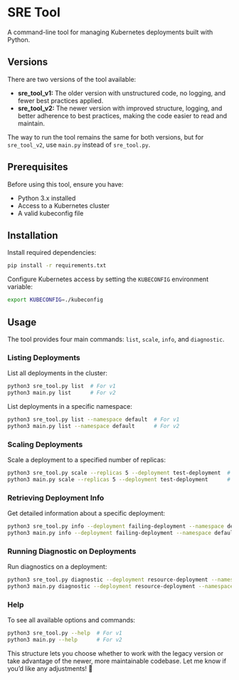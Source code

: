 # SRE Tool

A command-line tool for managing Kubernetes deployments built with Python.

## Versions

There are two versions of the tool available:

- **sre_tool_v1:** The older version with unstructured code, no logging, and fewer best practices applied.
- **sre_tool_v2:** The newer version with improved structure, logging, and better adherence to best practices, making the code easier to read and maintain.

The way to run the tool remains the same for both versions, but for `sre_tool_v2`, use `main.py` instead of `sre_tool.py`.

## Prerequisites

Before using this tool, ensure you have:

- Python 3.x installed
- Access to a Kubernetes cluster
- A valid kubeconfig file

## Installation

Install required dependencies:

```bash
pip install -r requirements.txt
```

Configure Kubernetes access by setting the `KUBECONFIG` environment variable:

```bash
export KUBECONFIG=./kubeconfig
```

## Usage

The tool provides four main commands: `list`, `scale`, `info`, and `diagnostic`.

### Listing Deployments

List all deployments in the cluster:

```bash
python3 sre_tool.py list  # For v1
python3 main.py list      # For v2
```

List deployments in a specific namespace:

```bash
python3 sre_tool.py list --namespace default  # For v1
python3 main.py list --namespace default      # For v2
```

### Scaling Deployments

Scale a deployment to a specified number of replicas:

```bash
python3 sre_tool.py scale --replicas 5 --deployment test-deployment  # For v1
python3 main.py scale --replicas 5 --deployment test-deployment      # For v2
```

### Retrieving Deployment Info

Get detailed information about a specific deployment:

```bash
python3 sre_tool.py info --deployment failing-deployment --namespace default  # For v1
python3 main.py info --deployment failing-deployment --namespace default      # For v2
```

### Running Diagnostic on Deployments

Run diagnostics on a deployment:

```bash
python3 sre_tool.py diagnostic --deployment resource-deployment --namespace default  # For v1
python3 main.py diagnostic --deployment resource-deployment --namespace default      # For v2
```

### Help

To see all available options and commands:

```bash
python3 sre_tool.py --help  # For v1
python3 main.py --help      # For v2
```

This structure lets you choose whether to work with the legacy version or take advantage of the newer, more maintainable codebase. Let me know if you’d like any adjustments! 🚀

